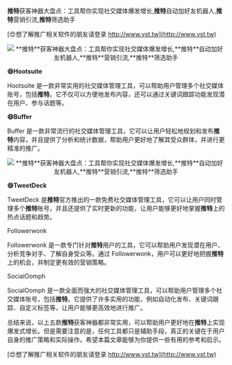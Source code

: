 **推特**获客神器大盘点：工具帮你实现社交媒体爆发增长,**推特**自动加好友机器人,**推特**营销引流,**推特**筛选助手

[😍想了解推广相关软件的朋友请登录 http://www.vst.tw](http://www.vst.tw)

 <center><img src="https://vst.tw/MP4/tuiguang/png/1.png" alt="**推特**获客神器大盘点：工具帮你实现社交媒体爆发增长,**推特**自动加好友机器人,**推特**营销引流,**推特**筛选助手"></center>

**😄Hootsuite**

Hootsuite 是一款非常实用的社交媒体管理工具，可以帮助用户管理多个社交媒体账号，包括**推特**。它不仅可以方便地发布内容，还可以通过关键词跟踪功能发现潜在用户、参与话题等。

**😄Buffer**

Buffer 是一款非常流行的社交媒体管理工具，它可以让用户轻松地规划和发布**推特**内容，并且提供了分析和统计数据，帮助用户更好地了解其受众群体，并进行更精准的推广。

 <center><img src="https://vst.tw/MP4/tuiguang/png/6.png" alt="**推特**获客神器大盘点：工具帮你实现社交媒体爆发增长,**推特**自动加好友机器人,**推特**营销引流,**推特**筛选助手"></center>

**😄TweetDeck**

TweetDeck 是**推特**官方推出的一款免费社交媒体管理工具，它可以让用户同时管理多个**推特**账号，并且还提供了实时更新的功能，让用户能够更好地掌握**推特**上的热点话题和趋势。

Followerwonk

Followerwonk 是一款专门针对**推特**用户的工具，它可以帮助用户发现潜在用户、分析竞争对手、了解自身受众等。通过 Followerwonk，用户可以更好地把握**推特**上的机会，并制定更有效的营销策略。

SocialOomph

SocialOomph 是一款全面而强大的社交媒体管理工具，可以帮助用户管理多个社交媒体账号，包括**推特**。它提供了许多实用的功能，例如自动化发布、关键词跟踪、自定义标签等，让用户能够更高效地进行推广。

总结来说，以上五款**推特**获客神器都非常实用，可以帮助用户更好地在**推特**上实现爆发式增长。但是需要注意的是，任何工具都只是辅助手段，真正的关键在于用户自身的推广策略和实际操作。希望本篇文章能够为你提供一些有用的参考和启示。

[😍想了解推广相关软件的朋友请登录 http://www.vst.tw](http://www.vst.tw)



